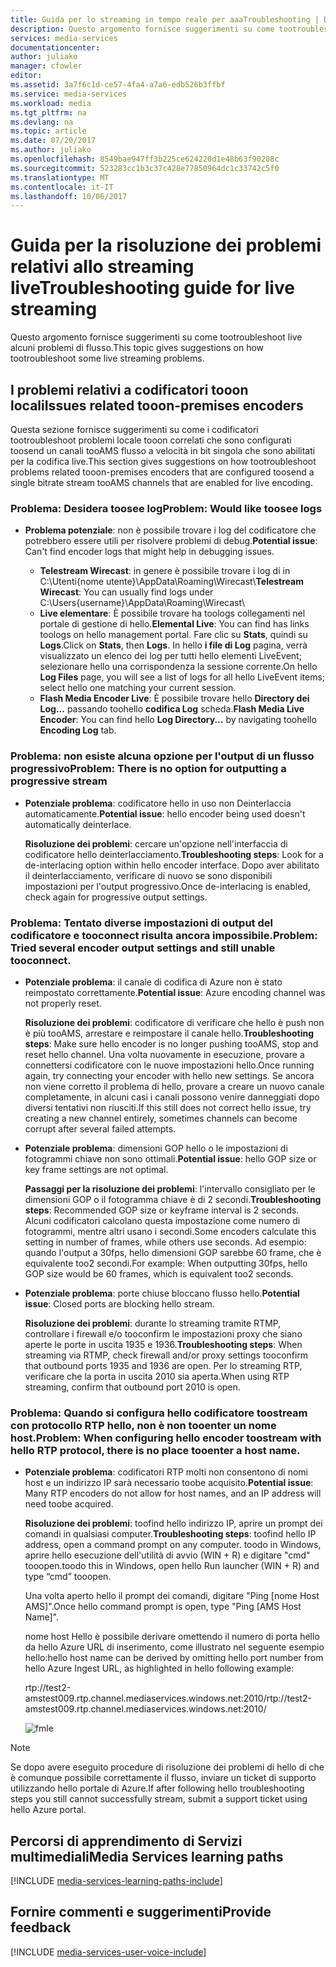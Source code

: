```yaml
---
title: Guida per lo streaming in tempo reale per aaaTroubleshooting | Documenti Microsoft
description: Questo argomento fornisce suggerimenti su come tootroubleshoot live streaming problemi.
services: media-services
documentationcenter: 
author: juliako
manager: cfowler
editor: 
ms.assetid: 3a7f6c1d-ce57-4fa4-a7a6-edb526b3ffbf
ms.service: media-services
ms.workload: media
ms.tgt_pltfrm: na
ms.devlang: na
ms.topic: article
ms.date: 07/20/2017
ms.author: juliako
ms.openlocfilehash: 8549bae947ff3b225ce624220d1e48b63f90208c
ms.sourcegitcommit: 523283cc1b3c37c428e77850964dc1c33742c5f0
ms.translationtype: MT
ms.contentlocale: it-IT
ms.lasthandoff: 10/06/2017
---
```

# <a name="troubleshooting-guide-for-live-streaming"></a><span data-ttu-id="b500f-103">Guida per la risoluzione dei problemi relativi allo streaming live</span><span class="sxs-lookup"><span data-stu-id="b500f-103">Troubleshooting guide for live streaming</span></span>
<span data-ttu-id="b500f-104">Questo argomento fornisce suggerimenti su come tootroubleshoot live alcuni problemi di flusso.</span><span class="sxs-lookup"><span data-stu-id="b500f-104">This topic gives suggestions on how tootroubleshoot some live streaming problems.</span></span>

## <a name="issues-related-tooon-premises-encoders"></a><span data-ttu-id="b500f-105">I problemi relativi a codificatori tooon locali</span><span class="sxs-lookup"><span data-stu-id="b500f-105">Issues related tooon-premises encoders</span></span>
<span data-ttu-id="b500f-106">Questa sezione fornisce suggerimenti su come i codificatori tootroubleshoot problemi locale tooon correlati che sono configurati toosend un canali tooAMS flusso a velocità in bit singola che sono abilitati per la codifica live.</span><span class="sxs-lookup"><span data-stu-id="b500f-106">This section gives suggestions on how tootroubleshoot problems related tooon-premises encoders that are configured toosend a single bitrate stream tooAMS channels that are enabled for live encoding.</span></span>

### <a name="problem-would-like-toosee-logs"></a><span data-ttu-id="b500f-107">Problema: Desidera toosee log</span><span class="sxs-lookup"><span data-stu-id="b500f-107">Problem: Would like toosee logs</span></span>
* <span data-ttu-id="b500f-108">**Problema potenziale**: non è possibile trovare i log del codificatore che potrebbero essere utili per risolvere problemi di debug.</span><span class="sxs-lookup"><span data-stu-id="b500f-108">**Potential issue**: Can't find encoder logs that might help in debugging issues.</span></span>
  
  * <span data-ttu-id="b500f-109">**Telestream Wirecast**: in genere è possibile trovare i log di in C:\Utenti\{nome utente}\AppData\Roaming\Wirecast\\</span><span class="sxs-lookup"><span data-stu-id="b500f-109">**Telestream Wirecast**: You can usually find logs under C:\Users\{username}\AppData\Roaming\Wirecast\\</span></span> 
  * <span data-ttu-id="b500f-110">**Live elementare**: È possibile trovare ha toologs collegamenti nel portale di gestione di hello.</span><span class="sxs-lookup"><span data-stu-id="b500f-110">**Elemental Live**: You can find has links toologs on hello management portal.</span></span> <span data-ttu-id="b500f-111">Fare clic su **Stats**, quindi su **Logs**.</span><span class="sxs-lookup"><span data-stu-id="b500f-111">Click on **Stats**, then **Logs**.</span></span> <span data-ttu-id="b500f-112">In hello **i file di Log** pagina, verrà visualizzato un elenco dei log per tutti hello elementi LiveEvent; selezionare hello una corrispondenza la sessione corrente.</span><span class="sxs-lookup"><span data-stu-id="b500f-112">On hello **Log Files** page, you will see a list of logs for all hello LiveEvent items; select hello one matching your current session.</span></span> 
  * <span data-ttu-id="b500f-113">**Flash Media Encoder Live**: È possibile trovare hello **Directory dei Log...**  passando toohello **codifica Log** scheda.</span><span class="sxs-lookup"><span data-stu-id="b500f-113">**Flash Media Live Encoder**: You can find hello **Log Directory...** by navigating toohello **Encoding Log** tab.</span></span>

### <a name="problem-there-is-no-option-for-outputting-a-progressive-stream"></a><span data-ttu-id="b500f-114">Problema: non esiste alcuna opzione per l'output di un flusso progressivo</span><span class="sxs-lookup"><span data-stu-id="b500f-114">Problem: There is no option for outputting a progressive stream</span></span>
* <span data-ttu-id="b500f-115">**Potenziale problema**: codificatore hello in uso non Deinterlaccia automaticamente.</span><span class="sxs-lookup"><span data-stu-id="b500f-115">**Potential issue**: hello encoder being used doesn't automatically deinterlace.</span></span> 
  
    <span data-ttu-id="b500f-116">**Risoluzione dei problemi**: cercare un'opzione nell'interfaccia di codificatore hello deinterlacciamento.</span><span class="sxs-lookup"><span data-stu-id="b500f-116">**Troubleshooting steps**: Look for a de-interlacing option within hello encoder interface.</span></span> <span data-ttu-id="b500f-117">Dopo aver abilitato il deinterlacciamento, verificare di nuovo se sono disponibili impostazioni per l'output progressivo.</span><span class="sxs-lookup"><span data-stu-id="b500f-117">Once de-interlacing is enabled, check again for progressive output settings.</span></span> 

### <a name="problem-tried-several-encoder-output-settings-and-still-unable-tooconnect"></a><span data-ttu-id="b500f-118">Problema: Tentato diverse impostazioni di output del codificatore e tooconnect risulta ancora impossibile.</span><span class="sxs-lookup"><span data-stu-id="b500f-118">Problem: Tried several encoder output settings and still unable tooconnect.</span></span>
* <span data-ttu-id="b500f-119">**Potenziale problema**: il canale di codifica di Azure non è stato reimpostato correttamente.</span><span class="sxs-lookup"><span data-stu-id="b500f-119">**Potential issue**: Azure encoding channel was not properly reset.</span></span> 
  
    <span data-ttu-id="b500f-120">**Risoluzione dei problemi**: codificatore di verificare che hello è push non è più tooAMS, arrestare e reimpostare il canale hello.</span><span class="sxs-lookup"><span data-stu-id="b500f-120">**Troubleshooting steps**: Make sure hello encoder is no longer pushing tooAMS, stop and reset hello channel.</span></span> <span data-ttu-id="b500f-121">Una volta nuovamente in esecuzione, provare a connettersi codificatore con le nuove impostazioni hello.</span><span class="sxs-lookup"><span data-stu-id="b500f-121">Once running again, try connecting your encoder with hello new settings.</span></span> <span data-ttu-id="b500f-122">Se ancora non viene corretto il problema di hello, provare a creare un nuovo canale completamente, in alcuni casi i canali possono venire danneggiati dopo diversi tentativi non riusciti.</span><span class="sxs-lookup"><span data-stu-id="b500f-122">If this still does not correct hello issue, try creating a new channel entirely, sometimes channels can become corrupt after several failed attempts.</span></span>  
* <span data-ttu-id="b500f-123">**Potenziale problema**: dimensioni GOP hello o le impostazioni di fotogrammi chiave non sono ottimali.</span><span class="sxs-lookup"><span data-stu-id="b500f-123">**Potential issue**: hello GOP size or key frame settings are not optimal.</span></span> 
  
    <span data-ttu-id="b500f-124">**Passaggi per la risoluzione dei problemi**: l'intervallo consigliato per le dimensioni GOP o il fotogramma chiave è di 2 secondi.</span><span class="sxs-lookup"><span data-stu-id="b500f-124">**Troubleshooting steps**: Recommended GOP size or keyframe interval is 2 seconds.</span></span> <span data-ttu-id="b500f-125">Alcuni codificatori calcolano questa impostazione come numero di fotogrammi, mentre altri usano i secondi.</span><span class="sxs-lookup"><span data-stu-id="b500f-125">Some encoders calculate this setting in number of frames, while others use seconds.</span></span> <span data-ttu-id="b500f-126">Ad esempio: quando l'output a 30fps, hello dimensioni GOP sarebbe 60 frame, che è equivalente too2 secondi.</span><span class="sxs-lookup"><span data-stu-id="b500f-126">For example: When outputting 30fps, hello GOP size would be 60 frames, which is equivalent too2 seconds.</span></span>  
* <span data-ttu-id="b500f-127">**Potenziale problema**: porte chiuse bloccano flusso hello.</span><span class="sxs-lookup"><span data-stu-id="b500f-127">**Potential issue**: Closed ports are blocking hello stream.</span></span> 
  
    <span data-ttu-id="b500f-128">**Risoluzione dei problemi**: durante lo streaming tramite RTMP, controllare i firewall e/o tooconfirm le impostazioni proxy che siano aperte le porte in uscita 1935 e 1936.</span><span class="sxs-lookup"><span data-stu-id="b500f-128">**Troubleshooting steps**: When streaming via RTMP, check firewall and/or proxy settings tooconfirm that outbound ports 1935 and 1936 are open.</span></span> <span data-ttu-id="b500f-129">Per lo streaming RTP, verificare che la porta in uscita 2010 sia aperta.</span><span class="sxs-lookup"><span data-stu-id="b500f-129">When using RTP streaming, confirm that outbound port 2010 is open.</span></span> 

### <a name="problem-when-configuring-hello-encoder-toostream-with-hello-rtp-protocol-there-is-no-place-tooenter-a-host-name"></a><span data-ttu-id="b500f-130">Problema: Quando si configura hello codificatore toostream con protocollo RTP hello, non è non tooenter un nome host.</span><span class="sxs-lookup"><span data-stu-id="b500f-130">Problem: When configuring hello encoder toostream with hello RTP protocol, there is no place tooenter a host name.</span></span>
* <span data-ttu-id="b500f-131">**Potenziale problema**: codificatori RTP molti non consentono di nomi host e un indirizzo IP sarà necessario toobe acquisito.</span><span class="sxs-lookup"><span data-stu-id="b500f-131">**Potential issue**: Many RTP encoders do not allow for host names, and an IP address will need toobe acquired.</span></span>  
  
    <span data-ttu-id="b500f-132">**Risoluzione dei problemi**: toofind hello indirizzo IP, aprire un prompt dei comandi in qualsiasi computer.</span><span class="sxs-lookup"><span data-stu-id="b500f-132">**Troubleshooting steps**: toofind hello IP address, open a command prompt on any computer.</span></span> <span data-ttu-id="b500f-133">toodo in Windows, aprire hello esecuzione dell'utilità di avvio (WIN + R) e digitare "cmd" tooopen.</span><span class="sxs-lookup"><span data-stu-id="b500f-133">toodo this in Windows, open hello Run launcher (WIN + R) and type “cmd” tooopen.</span></span>  
  
    <span data-ttu-id="b500f-134">Una volta aperto hello il prompt dei comandi, digitare "Ping [nome Host AMS]".</span><span class="sxs-lookup"><span data-stu-id="b500f-134">Once hello command prompt is open, type "Ping [AMS Host Name]".</span></span> 
  
    <span data-ttu-id="b500f-135">nome host Hello è possibile derivare omettendo il numero di porta hello da hello Azure URL di inserimento, come illustrato nel seguente esempio hello:</span><span class="sxs-lookup"><span data-stu-id="b500f-135">hello host name can be derived by omitting hello port number from hello Azure Ingest URL, as highlighted in hello following example:</span></span> 
  
    <span data-ttu-id="b500f-136">rtp://test2-amstest009.rtp.channel.mediaservices.windows.net:2010/</span><span class="sxs-lookup"><span data-stu-id="b500f-136">rtp://test2-amstest009.rtp.channel.mediaservices.windows.net:2010/</span></span> 
  
    ![fmle](./media/media-services-fmle-live-encoder/media-services-fmle10.png)

> [!NOTE]
> <span data-ttu-id="b500f-138">Se dopo avere eseguito procedure di risoluzione dei problemi di hello di che è comunque possibile correttamente il flusso, inviare un ticket di supporto utilizzando hello portale di Azure.</span><span class="sxs-lookup"><span data-stu-id="b500f-138">If after following hello troubleshooting steps you still cannot successfully stream, submit a support ticket using hello Azure portal.</span></span>
> 
> 

## <a name="media-services-learning-paths"></a><span data-ttu-id="b500f-139">Percorsi di apprendimento di Servizi multimediali</span><span class="sxs-lookup"><span data-stu-id="b500f-139">Media Services learning paths</span></span>
[!INCLUDE [media-services-learning-paths-include](../../includes/media-services-learning-paths-include.md)]

## <a name="provide-feedback"></a><span data-ttu-id="b500f-140">Fornire commenti e suggerimenti</span><span class="sxs-lookup"><span data-stu-id="b500f-140">Provide feedback</span></span>
[!INCLUDE [media-services-user-voice-include](../../includes/media-services-user-voice-include.md)]

